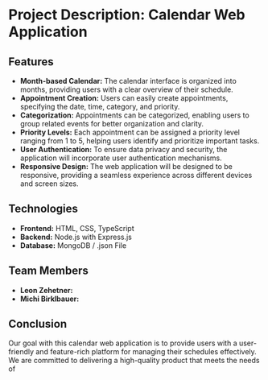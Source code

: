 # Project Description: Calendar Web Application

## Features
- **Month-based Calendar:** The calendar interface is organized into months, providing users with a clear overview of their schedule.
- **Appointment Creation:** Users can easily create appointments, specifying the date, time, category, and priority.
- **Categorization:** Appointments can be categorized, enabling users to group related events for better organization and clarity.
- **Priority Levels:** Each appointment can be assigned a priority level ranging from 1 to 5, helping users identify and prioritize important tasks.
- **User Authentication:** To ensure data privacy and security, the application will incorporate user authentication mechanisms.
- **Responsive Design:** The web application will be designed to be responsive, providing a seamless experience across different devices and screen sizes.

## Technologies
- **Frontend:** HTML, CSS, TypeScript
- **Backend:** Node.js with Express.js
- **Database:** MongoDB / .json File

## Team Members
- **Leon Zehetner:** 
- **Michi Birklbauer:**

## Conclusion
Our goal with this calendar web application is to provide users with a user-friendly and feature-rich platform for managing their schedules effectively. We are committed to delivering a high-quality product that meets the needs of
